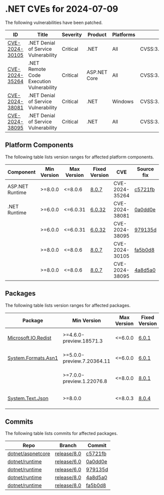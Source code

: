 # .NET CVEs for 2024-07-09

The following vulnerabilities have been patched.

| ID                | Title             | Severity      | Product       | Platforms     | CVSS                         |
| ----------------- | ----------------- | ------------- | ------------- | ------------- | ---------------------------- |
| [CVE-2024-30105][CVE-2024-30105] | .NET Denial of Service Vulnerability | Critical | .NET | All | CVSS:3.1/AV:N/AC:L/PR:N/UI:N/S:U/C:N/I:N/A:H/E:U/RL:O/RC:C |
| [CVE-2024-35264][CVE-2024-35264] | .NET Remote Code Execution Vulnerability | Critical | ASP.NET Core | All | CVSS:3.1/AV:N/AC:H/PR:N/UI:N/S:U/C:H/I:H/A:H/E:U/RL:O/RC:C |
| [CVE-2024-38081][CVE-2024-38081] | .NET Denial of Service Vulnerability | Critical | .NET | Windows | CVSS:3.1/AV:L/AC:L/PR:L/UI:R/S:U/C:H/I:H/A:H/E:U/RL:O/RC:C |
| [CVE-2024-38095][CVE-2024-38095] | .NET Denial of Service Vulnerability | Critical | .NET | All | CVSS:3.1/AV:N/AC:L/PR:N/UI:N/S:U/C:N/I:N/A:L/E:U/RL:O/RC:C |

## Platform Components

The following table lists version ranges for affected platform components.

| Component     | Min Version   | Max Version | Fixed Version | CVE     | Source fix |
| ------------- | ------------- | --------- | --------- | ------------- | -------- |
| ASP.NET Runtime | >=8.0.0     | <=8.0.6   | [8.0.7](https://github.com/dotnet/core/blob/main/release-notes/8.0/8.0.7/8.0.7.md) | CVE-2024-35264 | [c5721fb][c5721fb]  |
| .NET Runtime  | >=6.0.0       | <=6.0.31  | [6.0.32](https://github.com/dotnet/core/blob/main/release-notes/6.0/6.0.32/6.0.32.md) | CVE-2024-38081 | [0a0dd0e][0a0dd0e]  |
|               | >=6.0.0       | <=6.0.31  | [6.0.32](https://github.com/dotnet/core/blob/main/release-notes/6.0/6.0.32/6.0.32.md) | CVE-2024-38095 | [979135d][979135d]  |
|               | >=8.0.0       | <=8.0.6   | [8.0.7](https://github.com/dotnet/core/blob/main/release-notes/8.0/8.0.7/8.0.7.md) | CVE-2024-30105 | [fa5b0d8][fa5b0d8]  |
|               | >=8.0.0       | <=8.0.6   | [8.0.7](https://github.com/dotnet/core/blob/main/release-notes/8.0/8.0.7/8.0.7.md) | CVE-2024-38095 | [4a8d5a0][4a8d5a0]  |

## Packages

The following table lists version ranges for affected packages.

| Package       | Min Version   | Max Version | Fixed Version | CVE     | Source fix |
| ------------- | ------------- | --------- | --------- | ------------- | -------- |
| [Microsoft.IO.Redist][Microsoft.IO.Redist] | >=4.6.0-preview.18571.3 | <=6.0.0 | [6.0.1](https://www.nuget.org/packages/Microsoft.IO.Redist/6.0.1) | CVE-2024-38081 | [0a0dd0e][0a0dd0e]  |
| [System.Formats.Asn1][System.Formats.Asn1] | >=5.0.0-preview.7.20364.11 | <=6.0.0 | [6.0.1](https://www.nuget.org/packages/System.Formats.Asn1/6.0.1) | CVE-2024-38095 | [979135d][979135d]  |
|               | >=7.0.0-preview.1.22076.8 | <=8.0.0 | [8.0.1](https://www.nuget.org/packages/System.Formats.Asn1/8.0.1) | CVE-2024-38095 | [4a8d5a0][4a8d5a0]  |
| [System.Text.Json][System.Text.Json] | >=8.0.0 | <=8.0.3 | [8.0.4](https://www.nuget.org/packages/System.Text.Json/8.0.4) | CVE-2024-30105 | [fa5b0d8][fa5b0d8]  |


## Commits

The following table lists commits for affected packages.

| Repo                        | Branch            | Commit                                                   |
| --------------------------- | ----------------- | -------------------------------------------------------- |
| [dotnet/aspnetcore][dotnet/aspnetcore] | [release/8.0][release/8.0] | [c5721fb][c5721fb]                   |
| [dotnet/runtime][dotnet/runtime] | [release/6.0][release/6.0] | [0a0dd0e][0a0dd0e]                         |
| [dotnet/runtime][dotnet/runtime] | [release/6.0][release/6.0] | [979135d][979135d]                         |
| [dotnet/runtime][dotnet/runtime] | [release/8.0][release/8.0] | [4a8d5a0][4a8d5a0]                         |
| [dotnet/runtime][dotnet/runtime] | [release/8.0][release/8.0] | [fa5b0d8][fa5b0d8]                         |


[CVE-2024-30105]: https://github.com/dotnet/runtime/security/advisories/GHSA-hh2w-p6rv-4g7w
[CVE-2024-35264]: https://github.com/dotnet/aspnetcore/security/advisories/GHSA-chfc-9w6m-75rf
[CVE-2024-38081]: https://github.com/dotnet/runtime/security/advisories/GHSA-hq7w-xv5x-g34j
[CVE-2024-38095]: https://github.com/dotnet/runtime/security/advisories/GHSA-447r-wph3-92pm
[Microsoft.IO.Redist]: https://www.nuget.org/packages/Microsoft.IO.Redist
[System.Formats.Asn1]: https://www.nuget.org/packages/System.Formats.Asn1
[System.Text.Json]: https://www.nuget.org/packages/System.Text.Json
[dotnet/aspnetcore]: https://github.com/dotnet/aspnetcore
[release/8.0]: https://github.com/dotnet/aspnetcore/tree/release/8.0
[c5721fb]: https://github.com/dotnet/aspnetcore/commit/c5721fb7a65ddc13d1b445c2c08c27b72ab57cdc
[dotnet/runtime]: https://github.com/dotnet/runtime
[release/6.0]: https://github.com/dotnet/runtime/tree/release/6.0
[0a0dd0e]: https://github.com/dotnet/runtime/commit/0a0dd0e27560e692e11ee286ed9f45471b2131fa
[979135d]: https://github.com/dotnet/runtime/commit/979135d5ca4efaf6436ee13539cc3f1e039d570a
[4a8d5a0]: https://github.com/dotnet/runtime/commit/4a8d5a007971d19f389ca17f7b8eb4f9bb199991
[fa5b0d8]: https://github.com/dotnet/runtime/commit/fa5b0d8f4a8b424732cc992158aa92842f8a2846
